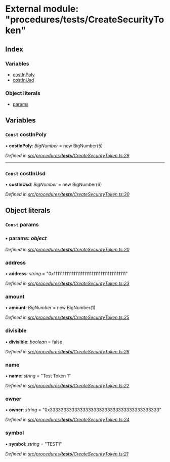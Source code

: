 # External module: "procedures/**tests**/CreateSecurityToken"

## Index

### Variables

- [costInPoly](_procedures___tests___createsecuritytoken_.md#const-costinpoly)
- [costInUsd](_procedures___tests___createsecuritytoken_.md#const-costinusd)

### Object literals

- [params](_procedures___tests___createsecuritytoken_.md#const-params)

## Variables

### `Const` costInPoly

• **costInPoly**: _BigNumber_ = new BigNumber(5)

_Defined in [src/procedures/**tests**/CreateSecurityToken.ts:29](https://github.com/PolymathNetwork/polymath-sdk/blob/660aba8/src/procedures/__tests__/CreateSecurityToken.ts#L29)_

---

### `Const` costInUsd

• **costInUsd**: _BigNumber_ = new BigNumber(6)

_Defined in [src/procedures/**tests**/CreateSecurityToken.ts:30](https://github.com/PolymathNetwork/polymath-sdk/blob/660aba8/src/procedures/__tests__/CreateSecurityToken.ts#L30)_

## Object literals

### `Const` params

### ▪ **params**: _object_

_Defined in [src/procedures/**tests**/CreateSecurityToken.ts:20](https://github.com/PolymathNetwork/polymath-sdk/blob/660aba8/src/procedures/__tests__/CreateSecurityToken.ts#L20)_

### address

• **address**: _string_ = "0x1111111111111111111111111111111111111111"

_Defined in [src/procedures/**tests**/CreateSecurityToken.ts:23](https://github.com/PolymathNetwork/polymath-sdk/blob/660aba8/src/procedures/__tests__/CreateSecurityToken.ts#L23)_

### amount

• **amount**: _BigNumber_ = new BigNumber(1)

_Defined in [src/procedures/**tests**/CreateSecurityToken.ts:25](https://github.com/PolymathNetwork/polymath-sdk/blob/660aba8/src/procedures/__tests__/CreateSecurityToken.ts#L25)_

### divisible

• **divisible**: _boolean_ = false

_Defined in [src/procedures/**tests**/CreateSecurityToken.ts:26](https://github.com/PolymathNetwork/polymath-sdk/blob/660aba8/src/procedures/__tests__/CreateSecurityToken.ts#L26)_

### name

• **name**: _string_ = "Test Token 1"

_Defined in [src/procedures/**tests**/CreateSecurityToken.ts:22](https://github.com/PolymathNetwork/polymath-sdk/blob/660aba8/src/procedures/__tests__/CreateSecurityToken.ts#L22)_

### owner

• **owner**: _string_ = "0x3333333333333333333333333333333333333333"

_Defined in [src/procedures/**tests**/CreateSecurityToken.ts:24](https://github.com/PolymathNetwork/polymath-sdk/blob/660aba8/src/procedures/__tests__/CreateSecurityToken.ts#L24)_

### symbol

• **symbol**: _string_ = "TEST1"

_Defined in [src/procedures/**tests**/CreateSecurityToken.ts:21](https://github.com/PolymathNetwork/polymath-sdk/blob/660aba8/src/procedures/__tests__/CreateSecurityToken.ts#L21)_
